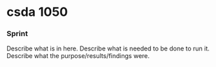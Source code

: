 
# csda 1050

### Sprint
Describe what is in here. 
Describe what is needed to be done to run it. 
Describe what the purpose/results/findings were. 
